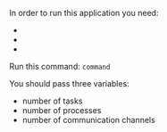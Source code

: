 In order to run this application you need:

-
-
-

Run this command:
`command`

You should pass three variables:
- number of tasks
- number of processes
- number of communication channels
